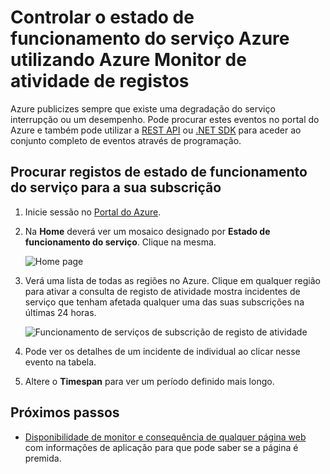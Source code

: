 <properties
    pageTitle="Controlar o estado de funcionamento do serviço Azure utilizando Azure Monitor de atividade registos | Microsoft Azure"
    description="Saber para quando Azure Ocorreu interrupções degradação ou serviço de desempenho. "
    authors="rboucher"
    manager="carolz"
    editor=""
    services="monitoring-and-diagnostics"
    documentationCenter="monitoring-and-diagnostics"/>

<tags
    ms.service="monitoring-and-diagnostics"
    ms.workload="na"
    ms.tgt_pltfrm="na"
    ms.devlang="na"
    ms.topic="article"
    ms.date="10/20/2016"
    ms.author="robb"/>

# <a name="track-azure-service-health-using-azure-monitor-activity-logs"></a>Controlar o estado de funcionamento do serviço Azure utilizando Azure Monitor de atividade de registos

Azure publicizes sempre que existe uma degradação do serviço interrupção ou um desempenho. Pode procurar estes eventos no portal do Azure e também pode utilizar a [REST API](https://msdn.microsoft.com/library/azure/dn931927.aspx) ou [.NET SDK](https://www.nuget.org/packages/Microsoft.Azure.Insights/) para aceder ao conjunto completo de eventos através de programação.

## <a name="browse-the-service-health-logs-for-your-subscription"></a>Procurar registos de estado de funcionamento do serviço para a sua subscrição

1. Inicie sessão no [Portal do Azure](https://portal.azure.com/).

2. Na **Home** deverá ver um mosaico designado por **Estado de funcionamento do serviço**. Clique na mesma.

    ![Home page](./media/insights-service-health/Insights_Home.png)

3. Verá uma lista de todas as regiões no Azure. Clique em qualquer região para ativar a consulta de registo de atividade mostra incidentes de serviço que tenham afetada qualquer uma das suas subscrições na últimas 24 horas.

    ![Funcionamento de serviços de subscrição de registo de atividade](./media/insights-service-health/AzureActivityLogServiceHealth3.png)

4. Pode ver os detalhes de um incidente de individual ao clicar nesse evento na tabela.

5. Altere o **Timespan** para ver um período definido mais longo.

## <a name="next-steps"></a>Próximos passos

* [Disponibilidade de monitor e consequência de qualquer página web](../application-insights/app-insights-monitor-web-app-availability.md) com informações de aplicação para que pode saber se a página é premida.
